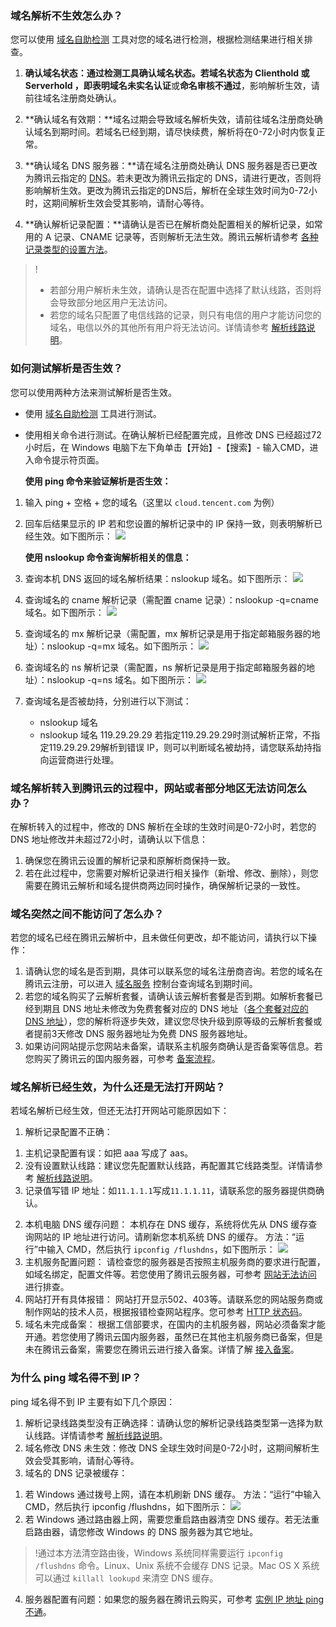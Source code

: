 ### 域名解析不生效怎么办？

您可以使用 [域名自助检测](https://support.dnspod.cn/Tools/tools/) 工具对您的域名进行检测，根据检测结果进行相关排查。

1. **确认域名状态：**通过检测工具确认域名状态。若域名状态为 Clienthold 或 Serverhold ，即表明域名**未实名认证**或**命名审核不通过**，影响解析生效，请前往域名注册商处确认。

2. **确认域名有效期：**域名过期会导致域名解析失效，请前往域名注册商处确认域名到期时间。若域名已经到期，请尽快续费，解析将在0-72小时内恢复正常。

3. **确认域名 DNS 服务器：**请在域名注册商处确认 DNS 服务器是否已更改为腾讯云指定的 [DNS](https://cloud.tencent.com/document/product/302/9070)。若未更改为腾讯云指定的 DNS，请进行更改，否则将影响解析生效。更改为腾讯云指定的DNS后，解析在全球生效时间为0-72小时，这期间解析生效会受其影响，请耐心等待。 

4. **确认解析记录配置：**请确认是否已在解析商处配置相关的解析记录，如常用的 A 记录、CNAME 记录等，否则解析无法生效。腾讯云解析请参考 [各种记录类型的设置方法](https://cloud.tencent.com/document/product/302/3449)。

>!
>- 若部分用户解析未生效，请确认是否在配置中选择了默认线路，否则将会导致部分地区用户无法访问。
>- 若您的域名只配置了电信线路的记录，则只有电信的用户才能访问您的域名，电信以外的其他所有用户将无法访问。详情请参考 [解析线路说明](https://cloud.tencent.com/document/product/302/8643)。

 ### 如何测试解析是否生效？
您可以使用两种方法来测试解析是否生效。
- 使用 [域名自助检测](https://support.dnspod.cn/Tools/tools/) 工具进行测试。
- 使用相关命令进行测试。在确认解析已经配置完成，且修改 DNS 已经超过72小时后，在 Windows 电脑下左下角单击【开始】-【搜索】- 输入CMD，进入命令提示符页面。

	**使用 ping 命令来验证解析是否生效：**
1) 输入 ping + 空格 + 您的域名（这里以 `cloud.tencent.com` 为例）
2) 回车后结果显示的 IP 若和您设置的解析记录中的 IP 保持一致，则表明解析已经生效。如下图所示：
![](https://main.qcloudimg.com/raw/232a21a9bb881f64626d0173c458bad3.png)

	**使用 nslookup 命令查询解析相关的信息：**
1) 查询本机 DNS 返回的域名解析结果：nslookup 域名。如下图所示：
 ![](https://main.qcloudimg.com/raw/2c61117dd34744c78c194de1625553b6.png)
2) 查询域名的 cname 解析记录（需配置 cname 记录）：nslookup -q=cname 域名。如下图所示：
![](https://main.qcloudimg.com/raw/b26678cc1041ee8759fc2c60ccb100cf.png)
3) 查询域名的 mx 解析记录（需配置，mx 解析记录是用于指定邮箱服务器的地址）：nslookup -q=mx 域名。如下图所示：
![](https://main.qcloudimg.com/raw/045662b85759e5bbf2a42e6bbbc554a1.png)
4) 查询域名的 ns 解析记录（需配置，ns 解析记录是用于指定邮箱服务器的地址）：nslookup -q=ns 域名。如下图所示：
![](https://main.qcloudimg.com/raw/8c61d45af65adcfcba8b78f40b3a4277.png)
5) 查询域名是否被劫持，分别进行以下测试：
	- nslookup 域名
	- nslookup 域名 119.29.29.29
若指定119.29.29.29时测试解析正常，不指定119.29.29.29解析到错误 IP，则可以判断域名被劫持，请您联系劫持指向运营商进行处理。

 

### 域名解析转入到腾讯云的过程中，网站或者部分地区无法访问怎么办？

在解析转入的过程中，修改的 DNS 解析在全球的生效时间是0-72小时，若您的 DNS 地址修改并未超过72小时，请确认以下信息：

1. 确保您在腾讯云设置的解析记录和原解析商保持一致。
2. 若在此过程中，您需要对解析记录进行相关操作（新增、修改、删除），则您需要在腾讯云解析和域名提供商两边同时操作，确保解析记录的一致性。

### 域名突然之间不能访问了怎么办？
若您的域名已经在腾讯云解析中，且未做任何更改，却不能访问，请执行以下操作：
1. 请确认您的域名是否到期，具体可以联系您的域名注册商咨询。若您的域名在腾讯云注册，可以进入 [域名服务](https://console.cloud.tencent.com/domain/mydomain) 控制台查询域名到期时间。
2. 若您的域名购买了云解析套餐，请确认该云解析套餐是否到期。如解析套餐已经到期且 DNS 地址未修改为免费套餐对应的 DNS 地址（[各个套餐对应的 DNS 地址](https://cloud.tencent.com/document/product/302/9070)），您的解析将逐步失效，建议您尽快升级到原等级的云解析套餐或者提前3天修改 DNS 服务器地址为免费 DNS 服务器地址。
3. 如果访问网站提示您网站未备案，请联系主机服务商确认是否备案等信息。若您购买了腾讯云的国内服务器，可参考 [备案流程](https://cloud.tencent.com/document/product/243/18909)。

### 域名解析已经生效，为什么还是无法打开网站？
 若域名解析已经生效，但还无法打开网站可能原因如下：

1. 解析记录配置不正确：
1) 主机记录配置有误：如把 aaa 写成了 aas。
2) 没有设置默认线路：建议您先配置默认线路，再配置其它线路类型。详情请参考 [解析线路说明](https://cloud.tencent.com/document/product/302/8643)。
3) 记录值写错 IP 地址：如`11.1.1.1`写成`11.1.1.11`，请联系您的服务器提供商确认。
2. 本机电脑 DNS 缓存问题：
本机存在 DNS 缓存，系统将优先从 DNS 缓存查询网站的 IP 地址进行访问。请刷新您本机系统 DNS 的缓存。
方法：“运行”中输入 CMD，然后执行 `ipconfig /flushdns`，如下图所示：
![](https://main.qcloudimg.com/raw/55f87494adb6cf16058894df1e74e9a4.png)
3. 主机服务配置问题：
请检查您的服务器是否按照主机服务商的要求进行配置，如域名绑定，配置文件等。若您使用了腾讯云服务器，可参考 [网站无法访问](https://cloud.tencent.com/document/product/213/14633) 进行排查。
4. 网站打开有具体报错：
网站打开显示502、403等。请联系您的网站服务商或制作网站的技术人员，根据报错检查网站程序。您可参考 [HTTP 状态码](https://cloud.tencent.com/document/product/302/19903)。
5. 域名未完成备案：
根据工信部要求，在国内的主机服务器，网站必须备案才能开通。若您使用了腾讯云国内服务器，虽然已在其他主机服务商已备案，但是未在腾讯云备案，需要您在腾讯云进行接入备案。详情了解 [接入备案](https://cloud.tencent.com/document/product/243/19024)。

### 为什么 ping 域名得不到 IP？
ping 域名得不到 IP 主要有如下几个原因：
1. 解析记录线路类型没有正确选择：请确认您的解析记录线路类型第一选择为默认线路。详情请参考 [解析线路说明](https://cloud.tencent.com/document/product/302/8643)。 
2. 域名修改 DNS 未生效：修改 DNS 全球生效时间是0-72小时，这期间解析生效会受其影响，请耐心等待。 
3. 域名的 DNS 记录被缓存： 
1) 若 Windows 通过拨号上网，请在本机刷新 DNS 缓存。
方法：“运行”中输入 CMD，然后执行 ipconfig /flushdns，如下图所示：
![](https://main.qcloudimg.com/raw/55f87494adb6cf16058894df1e74e9a4.png)
2) 若 Windows 通过路由器上网，需要您重启路由器清空 DNS 缓存。若无法重启路由器，请您修改 Windows 的 DNS 服务器为其它地址。
>!通过本方法清空路由後，Windows 系统同样需要运行 `ipconfig /flushdns` 命令。Linux、Unix 系统不会缓存 DNS 记录。Mac OS X 系统可以通过 `killall lookupd` 来清空 DNS 缓存。
4. 服务器配置有问题：如果您的服务器在腾讯云购买，可参考 [实例 IP 地址 ping 不通](https://cloud.tencent.com/document/product/213/14639)。

 
